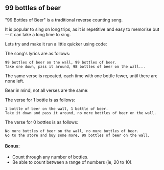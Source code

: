 ## 99 bottles of beer

"99 Bottles of Beer" is a traditional reverse counting song.


It is popular to sing on long trips, as it is repetitive and easy to memorise but -- it can take a long time to sing.


Lets try and make it run a little quicker using code:

The song's lyrics are as follows:

```
99 bottles of beer on the wall, 99 bottles of beer.
Take one down, pass it around, 98 bottles of beer on the wall...
```
The same verse is repeated, each time with one bottle fewer, until there are none left.

Bear in mind, not all verses are the same:

The verse for 1 bottle is as follows:

```
1 bottle of beer on the wall, 1 bottle of beer.
Take it down and pass it around, no more bottles of beer on the wall.
```

The verse for 0 bottles is as follows:

```
No more bottles of beer on the wall, no more bottles of beer.
Go to the store and buy some more, 99 bottles of beer on the wall.
```

#### Bonus:

- Count through any number of bottles.
- Be able to count between a range of numbers (ie, 20 to 10).
